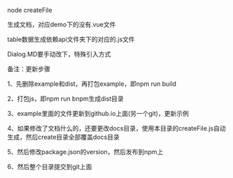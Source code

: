 node createFile

生成文档，对应demo下的没有.vue文件

table数据生成依赖api文件夹下的对应的.js文件

Dialog.MD要手动改下，特殊引入方式








备注：更新步骤

1、先删除example和dist，再打包example，即npm run build

2、打包js，即npm run bnpm生成dist目录

3、example里面的文件更新到github.io上面(另一个git)，更新示例

4、如果修改了文档什么的，还要更改docs目录，使用本目录的createFile.js自动生成，然后create目录全部覆盖docs目录

5、然后修改package.json的version，然后发布到npm上

6、然后整个目录提交到git上面
